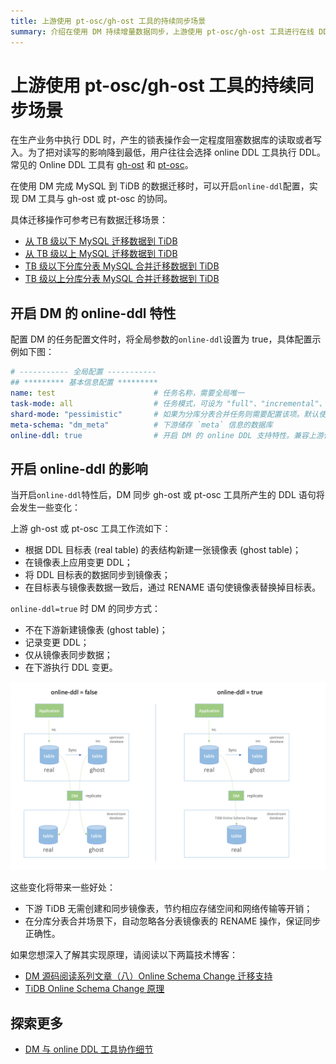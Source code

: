 ```yaml
---
title: 上游使用 pt-osc/gh-ost 工具的持续同步场景
summary: 介绍在使用 DM 持续增量数据同步，上游使用 pt-osc/gh-ost 工具进行在线 DDL 变更时 DM 的处理方式和注意事项。
---
```


# 上游使用 pt-osc/gh-ost 工具的持续同步场景

在生产业务中执行 DDL 时，产生的锁表操作会一定程度阻塞数据库的读取或者写入。为了把对读写的影响降到最低，用户往往会选择 online DDL 工具执行 DDL。常见的 Online DDL 工具有 [gh-ost](https://github.com/github/gh-ost) 和 [pt-osc](https://www.percona.com/doc/percona-toolkit/3.0/pt-online-schema-change.html)。

在使用 DM 完成 MySQL 到 TiDB 的数据迁移时，可以开启`online-ddl`配置，实现 DM 工具与 gh-ost 或 pt-osc 的协同。

具体迁移操作可参考已有数据迁移场景：

- [从 TB 级以下 MySQL 迁移数据到 TiDB](/data-migration/migrate-mysql-tidb-less-tb.md)
- [从 TB 级以上 MySQL 迁移数据到 TiDB](/data-migration/migrate-mysql-tidb-above-tb.md)
- [TB 级以下分库分表 MySQL 合并迁移数据到 TiDB](/data-migration/migrate-shared-mysql-tidb-less-tb.md)
- [TB 级以上分库分表 MySQL 合并迁移数据到 TiDB](/data-migration/migrate-shared-mysql-tidb-above-tb.md)

## 开启 DM 的 online-ddl 特性

配置 DM 的任务配置文件时，将全局参数的`online-ddl`设置为 true，具体配置示例如下图：

```yaml
# ----------- 全局配置 -----------
## ********* 基本信息配置 *********
name: test                      # 任务名称，需要全局唯一
task-mode: all                  # 任务模式，可设为 "full"、"incremental"、"all"
shard-mode: "pessimistic"       # 如果为分库分表合并任务则需要配置该项。默认使用悲观协调模式 "pessimistic"，在深入了解乐观协调模式的原理和使用限制后，也可以设置为乐观协调模式 "optimistic"
meta-schema: "dm_meta"          # 下游储存 `meta` 信息的数据库
online-ddl: true                # 开启 DM 的 online DDL 支持特性。兼容上游使用 gh-ost 、pt-osc 两种工具的自动处理
```

## 开启 online-ddl 的影响

当开启`online-ddl`特性后，DM 同步 gh-ost 或 pt-osc 工具所产生的 DDL 语句将会发生一些变化：

上游 gh-ost 或 pt-osc 工具工作流如下：

- 根据 DDL 目标表 (real table) 的表结构新建一张镜像表 (ghost table)；
- 在镜像表上应用变更 DDL；
- 将 DDL 目标表的数据同步到镜像表；
- 在目标表与镜像表数据一致后，通过 RENAME 语句使镜像表替换掉目标表。

`online-ddl=true` 时 DM 的同步方式：

- 不在下游新建镜像表 (ghost table)；
- 记录变更 DDL；
- 仅从镜像表同步数据；
- 在下游执行 DDL 变更。

![dm-online-ddl](/media/dm/dm-online-ddl.png)

这些变化将带来一些好处：

- 下游 TiDB 无需创建和同步镜像表，节约相应存储空间和网络传输等开销；
- 在分库分表合并场景下，自动忽略各分表镜像表的 RENAME 操作，保证同步正确性。

如果您想深入了解其实现原理，请阅读以下两篇技术博客：

- [DM 源码阅读系列文章（八）Online Schema Change 迁移支持](https://pingcap.com/blog-cn/dm-source-code-reading-8/#dm-源码阅读系列文章八online-schema-change-迁移支持)
- [TiDB Online Schema Change 原理](https://pingcap.com/zh/blog/tidb-source-code-reading-17)

## 探索更多

- [DM 与 online DDL 工具协作细节](https://docs.pingcap.com/zh/tidb-data-migration/stable/feature-online-ddl#dm-与-online-ddl-工具协作细节)
